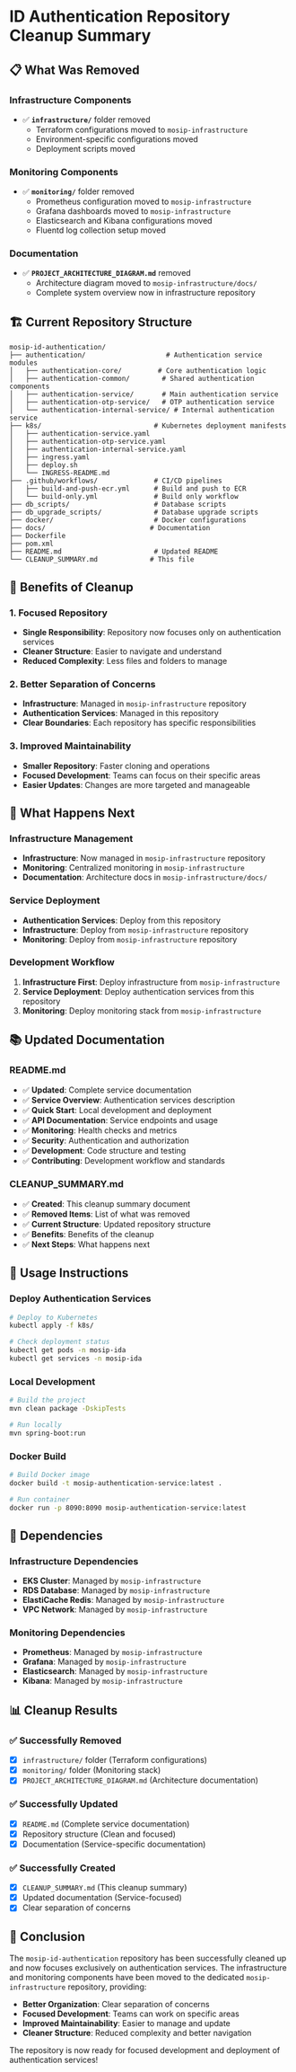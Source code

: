 # ID Authentication Repository Cleanup Summary

## 📋 What Was Removed

### **Infrastructure Components**

- ✅ **`infrastructure/`** folder removed
  - Terraform configurations moved to `mosip-infrastructure`
  - Environment-specific configurations moved
  - Deployment scripts moved

### **Monitoring Components**

- ✅ **`monitoring/`** folder removed
  - Prometheus configuration moved to `mosip-infrastructure`
  - Grafana dashboards moved to `mosip-infrastructure`
  - Elasticsearch and Kibana configurations moved
  - Fluentd log collection setup moved

### **Documentation**

- ✅ **`PROJECT_ARCHITECTURE_DIAGRAM.md`** removed
  - Architecture diagram moved to `mosip-infrastructure/docs/`
  - Complete system overview now in infrastructure repository

## 🏗️ Current Repository Structure

```
mosip-id-authentication/
├── authentication/                    # Authentication service modules
│   ├── authentication-core/         # Core authentication logic
│   ├── authentication-common/        # Shared authentication components
│   ├── authentication-service/       # Main authentication service
│   ├── authentication-otp-service/   # OTP authentication service
│   └── authentication-internal-service/ # Internal authentication service
├── k8s/                            # Kubernetes deployment manifests
│   ├── authentication-service.yaml
│   ├── authentication-otp-service.yaml
│   ├── authentication-internal-service.yaml
│   ├── ingress.yaml
│   ├── deploy.sh
│   └── INGRESS-README.md
├── .github/workflows/              # CI/CD pipelines
│   ├── build-and-push-ecr.yml      # Build and push to ECR
│   └── build-only.yml              # Build only workflow
├── db_scripts/                     # Database scripts
├── db_upgrade_scripts/             # Database upgrade scripts
├── docker/                         # Docker configurations
├── docs/                          # Documentation
├── Dockerfile
├── pom.xml
├── README.md                       # Updated README
└── CLEANUP_SUMMARY.md             # This file
```

## 🎯 Benefits of Cleanup

### **1. Focused Repository**

- **Single Responsibility**: Repository now focuses only on authentication services
- **Cleaner Structure**: Easier to navigate and understand
- **Reduced Complexity**: Less files and folders to manage

### **2. Better Separation of Concerns**

- **Infrastructure**: Managed in `mosip-infrastructure` repository
- **Authentication Services**: Managed in this repository
- **Clear Boundaries**: Each repository has specific responsibilities

### **3. Improved Maintainability**

- **Smaller Repository**: Faster cloning and operations
- **Focused Development**: Teams can focus on their specific areas
- **Easier Updates**: Changes are more targeted and manageable

## 🔄 What Happens Next

### **Infrastructure Management**

- **Infrastructure**: Now managed in `mosip-infrastructure` repository
- **Monitoring**: Centralized monitoring in `mosip-infrastructure`
- **Documentation**: Architecture docs in `mosip-infrastructure/docs/`

### **Service Deployment**

- **Authentication Services**: Deploy from this repository
- **Infrastructure**: Deploy from `mosip-infrastructure` repository
- **Monitoring**: Deploy from `mosip-infrastructure` repository

### **Development Workflow**

1. **Infrastructure First**: Deploy infrastructure from `mosip-infrastructure`
2. **Service Deployment**: Deploy authentication services from this repository
3. **Monitoring**: Deploy monitoring stack from `mosip-infrastructure`

## 📚 Updated Documentation

### **README.md**

- ✅ **Updated**: Complete service documentation
- ✅ **Service Overview**: Authentication services description
- ✅ **Quick Start**: Local development and deployment
- ✅ **API Documentation**: Service endpoints and usage
- ✅ **Monitoring**: Health checks and metrics
- ✅ **Security**: Authentication and authorization
- ✅ **Development**: Code structure and testing
- ✅ **Contributing**: Development workflow and standards

### **CLEANUP_SUMMARY.md**

- ✅ **Created**: This cleanup summary document
- ✅ **Removed Items**: List of what was removed
- ✅ **Current Structure**: Updated repository structure
- ✅ **Benefits**: Benefits of the cleanup
- ✅ **Next Steps**: What happens next

## 🚀 Usage Instructions

### **Deploy Authentication Services**

```bash
# Deploy to Kubernetes
kubectl apply -f k8s/

# Check deployment status
kubectl get pods -n mosip-ida
kubectl get services -n mosip-ida
```

### **Local Development**

```bash
# Build the project
mvn clean package -DskipTests

# Run locally
mvn spring-boot:run
```

### **Docker Build**

```bash
# Build Docker image
docker build -t mosip-authentication-service:latest .

# Run container
docker run -p 8090:8090 mosip-authentication-service:latest
```

## 🔧 Dependencies

### **Infrastructure Dependencies**

- **EKS Cluster**: Managed by `mosip-infrastructure`
- **RDS Database**: Managed by `mosip-infrastructure`
- **ElastiCache Redis**: Managed by `mosip-infrastructure`
- **VPC Network**: Managed by `mosip-infrastructure`

### **Monitoring Dependencies**

- **Prometheus**: Managed by `mosip-infrastructure`
- **Grafana**: Managed by `mosip-infrastructure`
- **Elasticsearch**: Managed by `mosip-infrastructure`
- **Kibana**: Managed by `mosip-infrastructure`

## 📊 Cleanup Results

### **✅ Successfully Removed**

- [x] `infrastructure/` folder (Terraform configurations)
- [x] `monitoring/` folder (Monitoring stack)
- [x] `PROJECT_ARCHITECTURE_DIAGRAM.md` (Architecture documentation)

### **✅ Successfully Updated**

- [x] `README.md` (Complete service documentation)
- [x] Repository structure (Clean and focused)
- [x] Documentation (Service-specific documentation)

### **✅ Successfully Created**

- [x] `CLEANUP_SUMMARY.md` (This cleanup summary)
- [x] Updated documentation (Service-focused)
- [x] Clear separation of concerns

## 🎉 Conclusion

The `mosip-id-authentication` repository has been successfully cleaned up and now focuses exclusively on authentication services. The infrastructure and monitoring components have been moved to the dedicated `mosip-infrastructure` repository, providing:

- **Better Organization**: Clear separation of concerns
- **Focused Development**: Teams can work on specific areas
- **Improved Maintainability**: Easier to manage and update
- **Cleaner Structure**: Reduced complexity and better navigation

The repository is now ready for focused development and deployment of authentication services!
